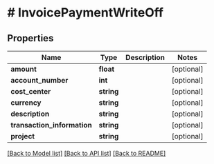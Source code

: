 # # InvoicePaymentWriteOff

## Properties

Name | Type | Description | Notes
------------ | ------------- | ------------- | -------------
**amount** | **float** |  | [optional]
**account_number** | **int** |  | [optional]
**cost_center** | **string** |  | [optional]
**currency** | **string** |  | [optional]
**description** | **string** |  | [optional]
**transaction_information** | **string** |  | [optional]
**project** | **string** |  | [optional]

[[Back to Model list]](../../README.md#models) [[Back to API list]](../../README.md#endpoints) [[Back to README]](../../README.md)

